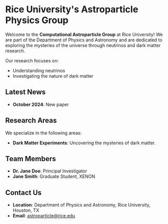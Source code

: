 # Rice University's Astroparticle Physics Group

Welcome to the **Computational Astroparticle Group** at Rice University! We are part of the Department of Physics and Astronomy and are dedicated to exploring the mysteries of the universe through neutrinos and dark matter research.

Our research focuses on:
- Understanding neutrinos
- Investigating the nature of dark matter

## Latest News
- **October 2024**: New paper

## Research Areas
We specialize in the following areas:
- **Dark Matter Experiments**: Uncovering the mysteries of dark matter.

## Team Members
- **Dr. Jane Doe**: Principal Investigator
- **Jane Smith**: Graduate Student, XENON

## Contact Us
- **Location**: Department of Physics and Astronomy, Rice University, Houston, TX
- **Email**: astroparticle@rice.edu
